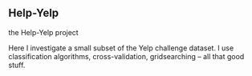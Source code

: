 ## Help-Yelp

the Help-Yelp project

Here  I investigate a small subset of the Yelp challenge dataset. I use classification algorithms, cross-validation, gridsearching – all that good stuff.
